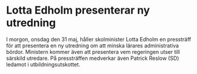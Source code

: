 # Lotta Edholm presenterar ny utredning

I morgon, onsdag den 31 maj, håller skolminister Lotta Edholm en pressträff för att presentera en ny utredning om att minska lärares administrativa bördor. Ministern kommer även att presentera vem regeringen utser till särskild utredare. På pressträffen medverkar även Patrick Reslow (SD) ledamot i utbildningsutskottet.
